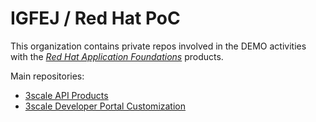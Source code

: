 # IGFEJ / Red Hat PoC

This organization contains private repos involved in the DEMO activities with the [*Red Hat Application Foundations*](https://access.redhat.com/products/red-hat-application-foundations/) products.

Main repositories:
- [3scale API Products](../../../ThreescaleAPIProducts/)
- [3scale Developer Portal Customization](../../../ThreescaleDeveloperPortalCustomizations/)